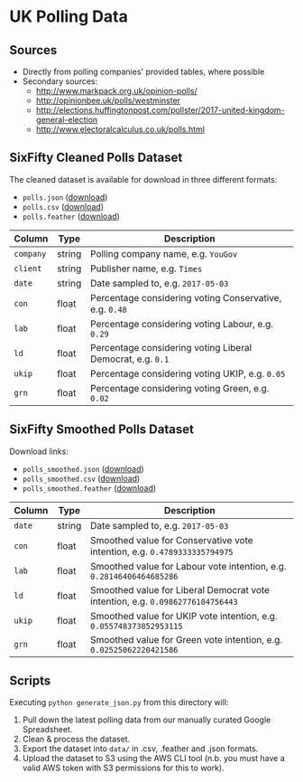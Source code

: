 # UK Polling Data

## Sources
- Directly from polling companies' provided tables, where possible
- Secondary sources:
  - http://www.markpack.org.uk/opinion-polls/
  - http://opinionbee.uk/polls/westminster
  - http://elections.huffingtonpost.com/pollster/2017-united-kingdom-general-election
  - http://www.electoralcalculus.co.uk/polls.html
  

## SixFifty Cleaned Polls Dataset
The cleaned dataset is available for download in three different formats:
- `polls.json` ([download](https://s3-eu-west-1.amazonaws.com/sixfifty/polls.json))
- `polls.csv` ([download](https://s3-eu-west-1.amazonaws.com/sixfifty/polls.csv))
- `polls.feather` ([download](https://s3-eu-west-1.amazonaws.com/sixfifty/polls.feather))

| Column | Type | Description |
| -- | -- | -- |
| `company` | string | Polling company name, e.g. `YouGov` |
| `client` | string | Publisher name, e.g. `Times` |
| `date` | string | Date sampled to, e.g. `2017-05-03` |
| `con` | float | Percentage considering voting Conservative, e.g. `0.48` |
| `lab` | float | Percentage considering voting Labour, e.g. `0.29` |
| `ld` | float | Percentage considering voting Liberal Democrat, e.g. `0.1` |
| `ukip` | float | Percentage considering voting UKIP, e.g. `0.05` |
| `grn` | float | Percentage considering voting Green, e.g. `0.02` |

## SixFifty Smoothed Polls Dataset
Download links:
- `polls_smoothed.json` ([download](https://s3-eu-west-1.amazonaws.com/sixfifty/polls_smoothed.json))
- `polls_smoothed.csv` ([download](https://s3-eu-west-1.amazonaws.com/sixfifty/polls_smoothed.csv))
- `polls_smoothed.feather` ([download](https://s3-eu-west-1.amazonaws.com/sixfifty/polls_smoothed.feather))

| Column | Type | Description |
| -- | -- | -- |
| `date` | string | Date sampled to, e.g. `2017-05-03` |
| `con` | float | Smoothed value for Conservative vote intention, e.g. `0.4789333335794975` |
| `lab` | float | Smoothed value for Labour vote intention, e.g. `0.28146406464685286` |
| `ld` | float | Smoothed value for Liberal Democrat vote intention, e.g. `0.09862776104756443` |
| `ukip` | float | Smoothed value for UKIP vote intention, e.g. `0.055748373852953115` |
| `grn` | float | Smoothed value for Green vote intention, e.g. `0.02525062220421586` |

## Scripts
Executing `python generate_json.py` from this directory will:
1. Pull down the latest polling data from our manually curated Google Spreadsheet.
2. Clean & process the dataset.
3. Export the dataset into `data/` in .csv, .feather and .json formats.
4. Upload the dataset to S3 using the AWS CLI tool (n.b. you must have a valid AWS token with S3 permissions for this to work).
